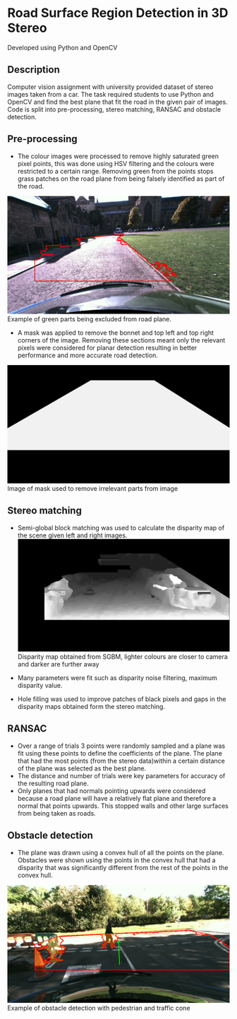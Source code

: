 # Road Surface Region Detection in 3D Stereo

Developed using Python and OpenCV

## Description

Computer vision assignment with university provided dataset of stereo images taken from a car. The task required students to use Python and OpenCV and find the best plane that fit the road in the given pair of images. Code is split into pre-processing, stereo matching, RANSAC and obstacle detection. 

## Pre-processing

* The colour images were processed to remove highly saturated green pixel points, this was done using HSV filtering and the colours were restricted to a certain range. Removing green from the points stops grass patches on the road plane from being falsely identified as part of the road.

![Road-without-green](https://github.com/atharva333/ransac-surface-detection/blob/master/images/green.png) 
Example of green parts being excluded from road plane.

* A mask was applied to remove the bonnet and top left and top right corners of the image. Removing these sections meant only the relevant pixels were considered for planar detection resulting in better performance and more accurate road detection.

![Mask](https://github.com/atharva333/ransac-surface-detection/blob/master/images/mask.png) 
Image of mask used to remove irrelevant parts from image

## Stereo matching

* Semi-global block matching was used to calculate the disparity map of the scene given left and right images.
![Stereo](https://github.com/atharva333/ransac-surface-detection/blob/master/images/stereo.png) 
Disparity map obtained from SGBM, lighter colours are closer to camera and darker are further away

* Many parameters were fit such as disparity noise filtering, maximum disparity value.
* Hole filling was used to improve patches of black pixels and gaps in the disparity maps obtained form the stereo matching. 

## RANSAC

* Over a range of trials 3 points were randomly sampled and a plane was fit using these points to define the coefficients of the plane. The plane that had the most points (from the stereo data)within a certain distance of the plane was selected as the best plane.
* The distance and number of trials were key parameters for accuracy of the resulting road plane.
* Only planes that had normals pointing upwards were considered because a road plane will have a relatively flat plane and therefore a normal that points upwards. This stopped walls and other large surfaces from being taken as roads.

## Obstacle detection

* The plane was drawn using a convex hull of all the points on the plane. Obstacles were shown using the points in the convex hull that had a disparity that was significantly different from the rest of the points in the convex hull. 

![Obstacle](https://github.com/atharva333/ransac-surface-detection/blob/master/images/obstacle.png)
Example of obstacle detection with pedestrian and traffic cone 




